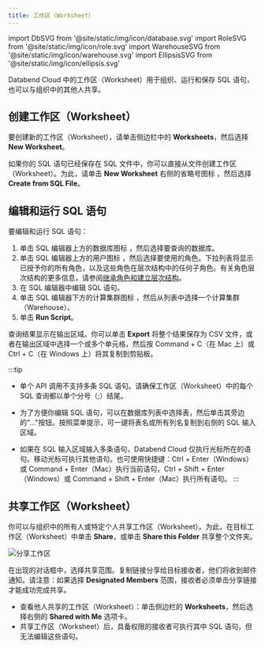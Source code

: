 ```yaml
---
title: 工作区（Worksheet）
---
```


import DbSVG from '@site/static/img/icon/database.svg'
import RoleSVG from '@site/static/img/icon/role.svg'
import WarehouseSVG from '@site/static/img/icon/warehouse.svg'
import EllipsisSVG from '@site/static/img/icon/ellipsis.svg'

Databend Cloud 中的工作区（Worksheet）用于组织、运行和保存 SQL 语句，也可以与组织中的其他人共享。

## 创建工作区（Worksheet）

要创建新的工作区（Worksheet），请单击侧边栏中的 **Worksheets**，然后选择 **New Worksheet**。

如果你的 SQL 语句已经保存在 SQL 文件中，你可以直接从文件创建工作区（Worksheet）。为此，请单击 **New Worksheet** 右侧的省略号图标 <EllipsisSVG/>，然后选择 **Create from SQL File**。

## 编辑和运行 SQL 语句

要编辑和运行 SQL 语句：

1. 单击 SQL 编辑器上方的数据库图标 <DbSVG/>，然后选择要查询的数据库。
2. 单击 SQL 编辑器上方的用户图标 <RoleSVG/>，然后选择要使用的角色。下拉列表将显示已授予你的所有角色，以及这些角色在层次结构中的任何子角色。有关角色层次结构的更多信息，请参阅[继承角色和建立层次结构](/guides/security/access-control/roles#inheriting-roles--establishing-hierarchy)。
3. 在 SQL 编辑器中编辑 SQL 语句。
4. 单击 SQL 编辑器下方的计算集群图标 <WarehouseSVG/>，然后从列表中选择一个计算集群（Warehouse）。
5. 单击 **Run Script**。

查询结果显示在输出区域。你可以单击 **Export** 将整个结果保存为 CSV 文件，或者在输出区域中选择一个或多个单元格，然后按 Command + C（在 Mac 上）或 Ctrl + C（在 Windows 上）将其复制到剪贴板。

:::tip

- 单个 API 调用不支持多条 SQL 语句。请确保工作区（Worksheet）中的每个 SQL 查询都以单个分号（;）结尾。
- 为了方便你编辑 SQL 语句，可以在数据库列表中选择表，然后单击其旁边的"..."按钮。按照菜单提示，可一键将表名或所有列名复制到右侧的 SQL 输入区域。

- 如果在 SQL 输入区域输入多条语句，Databend Cloud 仅执行光标所在的语句。移动光标可执行其他语句。也可使用快捷键：Ctrl + Enter（Windows）或 Command + Enter（Mac）执行当前语句，Ctrl + Shift + Enter（Windows）或 Command + Shift + Enter（Mac）执行所有语句。
  :::

## 共享工作区（Worksheet）

你可以与组织中的所有人或特定个人共享工作区（Worksheet）。为此，在目标工作区（Worksheet）中单击 **Share**，或单击 **Share this Folder** 共享整个文件夹。

![分享工作区](@site/static/img/documents/worksheet/share.png)

在出现的对话框中，选择共享范围。复制链接分享给目标接收者，他们将收到邮件通知。请注意：如果选择 **Designated Members** 范围，接收者必须单击分享链接才能成功完成共享。

- 查看他人共享的工作区（Worksheet）：单击侧边栏的 **Worksheets**，然后选择右侧的 **Shared with Me** 选项卡。
- 共享工作区（Worksheet）后，具备权限的接收者可执行其中 SQL 语句，但无法编辑这些语句。